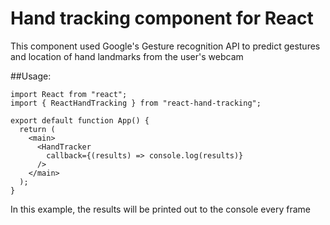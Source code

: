 # Hand tracking component for React

This component used Google's Gesture recognition API to predict gestures and location of hand landmarks from the user's webcam

##Usage:

```
import React from "react";
import { ReactHandTracking } from "react-hand-tracking";

export default function App() {
  return (
    <main>
      <HandTracker
        callback={(results) => console.log(results)}
      />
    </main>
  );
}
```

In this example, the results will be printed out to the console every frame
